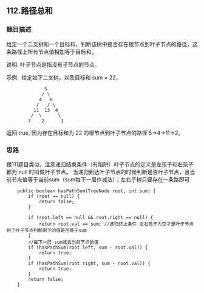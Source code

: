 ## 112.路径总和
   
### 题目描述
给定一个二叉树和一个目标和，判断该树中是否存在根节点到叶子节点的路径，这条路径上所有节点值相加等于目标和。

说明: 叶子节点是指没有子节点的节点。

示例: 
给定如下二叉树，以及目标和 sum = 22，

```
              5
             / \
            4   8
           /   / \
          11  13  4
         /  \      \
        7    2      1

```
返回 true, 因为存在目标和为 22 的根节点到叶子节点的路径 5->4->11->2。


### 思路
跟111题目类似，注意递归结束条件（有陷阱）叶子节点的定义是左孩子和右孩子都为 null 时叫做叶子节点。
当递归到达叶子节点的时候判断是否叶子节点，且当前节点值等于当前sum（sum每下一层作减法）；左右子树只要存在一条路即可
```   
    public boolean hasPathSum(TreeNode root, int sum) {
        if (root == null) {
            return false;
        }

        if (root.left == null && root.right == null) {
            return root.val == sum; //递归终止条件 左右孩子为空才是叶子节点 到了叶子节点判断剩下的值是否等于sum
        }
        //每下一层 sum减去当前节点的值
        if (hasPathSum(root.left, sum - root.val)) {
            return true;
        }
        if (hasPathSum(root.right, sum - root.val)) {
            return true;
        }
        return false;
    }
```